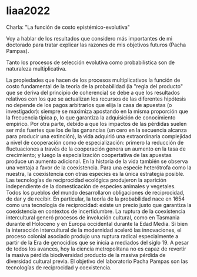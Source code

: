 # liaa2022
Charla: "La función de costo epistémico-evolutiva"

Voy a hablar de los resultados que considero más importantes de mi doctorado para tratar explicar las razones de mis objetivos futuros (Pacha Pampas).

Tanto los procesos de selección evolutiva como probabilística son de naturaleza multiplicativa.

La propiedades que hacen de los procesos multiplicativos la función de costo fundamental de la teoría de la probabilidad (la "regla del producto" que se deriva del principio de coherencia) se debe a que los resultados relativos con los que se actualizan los recursos de las diferentes hipótesis no depende de los pagos arbitrarios que elija la casa de apuestas (o investigador): siempre se maximiza apostando en la misma proporción que la frecuencia típica p, lo que garantiza la adquisición de conocimiento empírico.
Por otra parte, debido a que los impactos de las pérdidas suelen ser más fuertes que los de las ganancias (un cero en la secuencia alcanza para producir una extinción), la vida adquirió una extraordinaria complejidad a nivel de cooperación como de especialización: primero la reducción de fluctuaciones a través de la cooperación genera un aumento en la tasa de crecimiento; y luego la especialización coopertativa de las apuestas produce un aumento adicional.
En la historia de la vida también se observa una ventaja a favor de la coexistencia. Para una especie heterótrofa como la nuestra, la coexistencia con otras especies es la única estrategia posible. Las tecnologías de reciprocidad ecológica produjeron la aparición independiente de la domesticación de especies animales y vegetales. Todos los pueblos del mundo desarrollaron obligaciones de reciprocidad, de dar y de recibir. En particular, la teoría de la probabilidad nace en 1654 como una tecnología de reciprocidad: existe un precio justo que garantiza la coexistencia en contextos de incertidumbre.
La ruptura de la coexistencia intercultural generó procesos de involución cultural, como en Tasmania durante el Holoceno y en Europa occidental durante la Edad Media. Si bien la interacción intercultural de la modernidad aceleró las innovaciones, el proceso colonial asociado produjo una ruptura radical especialmente a partir de la Era de genocidios que se inicia a mediados del siglo 19. A pesar de todos los avances, hoy la ciencia metropolitana no es capaz de revertir la masiva pérdida biodiversidad producto de la masiva pérdida de diversidad cultural previa.
El objetivo del laboratorio Pacha Pampas son las tecnologías de reciprocidad y coexistencia.



